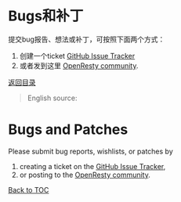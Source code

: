 Bugs和补丁
================

提交bug报告、想法或补丁，可按照下面两个方式：

1. 创建一个ticket [GitHub Issue Tracker](https://github.com/openresty/lua-nginx-module/issues)
1. 或者发到这里 [OpenResty community](#community).

[返回目录](#table-of-contents)
<!-- review by WenMing -->
> English source:

Bugs and Patches
================

Please submit bug reports, wishlists, or patches by

1. creating a ticket on the [GitHub Issue Tracker](https://github.com/openresty/lua-nginx-module/issues),
1. or posting to the [OpenResty community](#community).

[Back to TOC](#table-of-contents)
